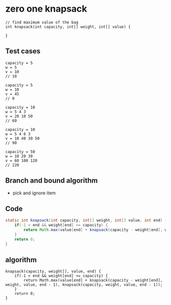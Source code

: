 # zero one knapsack

```
// find maximum value of the bag
int knapsack(int capacity, int[] weight, int[] value) {

}

```

## Test cases
```
capacity = 5
w = 5
v = 10
// 10

capacity = 5
w = 10 
v = 45
// 0

capacity = 10
w = 5 4 3
v = 20 10 50
// 60

capacity = 10
w = 5 4 6 3
v = 10 40 30 50
// 90

capacity = 50
w = 10 20 30 
v = 60 100 120
// 220
```

## Branch and bound algorithm
- pick and ignore item

## Code
``` java
static int knapsack(int capacity, int[] weight, int[] value, int end) {
    if(-1 < end && weight[end] <= capacity) {
        return Math.max(value[end] + knapsack(capacity - weight[end], weight, value, end - 1), knapsack(capacity, weight, value, end - 1));
    }
    return 0;
}

```

## algorithm
```
knapsack(capacity, weight[], value, end) {
    if(-1 < end && weight[end] <= capacity) {
        return Math.max(value[end] + knapsack(capacity - weight[end], weight, value, end - 1), knapsack(capacity, weight, value, end - 1));
    }
    return 0;
}
```